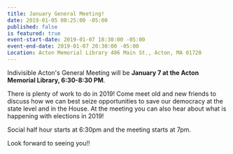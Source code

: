```yaml
---
title: January General Meeting!
date: 2019-01-05 08:25:00 -05:00
published: false
is featured: true
event-start-date: 2019-01-07 18:30:00 -05:00
event-end-date: 2019-01-07 20:30:00 -05:00
Location: Acton Memorial Library 486 Main St., Acton, MA 01720
---
```


Indivisible Acton's General Meeting will be **January 7 at the Acton Memorial Library, 6:30-8:30 PM**.

There is plenty of work to do in 2019!  Come meet old and new friends to discuss how we can best seize opportunities to save our democracy at the state level and in the House.   At the meeting you can also hear about what is happening with elections in 2019!

Social half hour starts at 6:30pm and the meeting starts at 7pm.

Look forward to seeing you!!